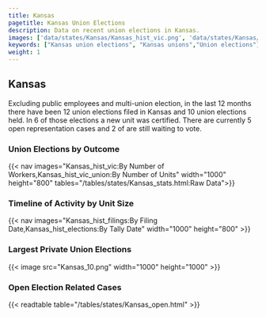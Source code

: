 ```yaml
---
title: Kansas
pagetitle: Kansas Union Elections
description: Data on recent union elections in Kansas.
images: ['data/states/Kansas/Kansas_hist_vic.png', 'data/states/Kansas/Kansas_hist_size.png', 'data/states/Kansas/Kansas_10.png']
keywords: ["Kansas union elections", "Kansas unions","Union elections"]
weight: 1
---
```

##  Kansas

Excluding public employees and multi-union election, in the last 12 months there have been 12 union elections filed in Kansas and 10 union elections held. In 6 of those elections a new unit was certified. There are currently 5 open representation cases and 2 of are still waiting to vote.

### Union Elections by Outcome
{{< nav images="Kansas_hist_vic:By Number of Workers,Kansas_hist_vic_union:By Number of Units" width="1000" height="800" tables="/tables/states/Kansas_stats.html:Raw Data">}}

### Timeline of Activity by Unit Size
{{< nav images="Kansas_hist_filings:By Filing Date,Kansas_hist_elections:By Tally Date" width="1000" height="800" >}}

### Largest Private Union Elections
{{< image src="Kansas_10.png" width="1000" height="1000"  >}}

### Open Election Related Cases
{{< readtable table="/tables/states/Kansas_open.html" >}}

